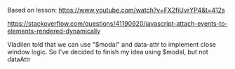 Based on lesson: https://www.youtube.com/watch?v=FX2fiUvrYP4&t=412s

https://stackoverflow.com/questions/41190920/javascript-attach-events-to-elements-rendered-dynamically

Vladilen told that we can use "$modal" and data-attr to implement close window logic. So I've decided to finish my idea using $modal, but not dataAttr
